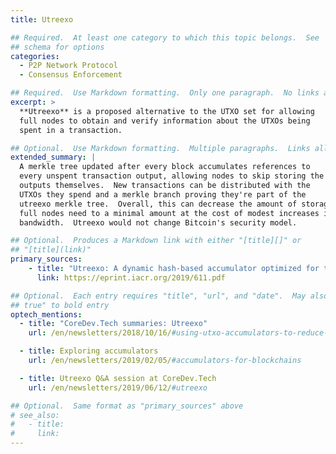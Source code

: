 ```yaml
---
title: Utreexo

## Required.  At least one category to which this topic belongs.  See
## schema for options
categories:
  - P2P Network Protocol
  - Consensus Enforcement

## Required.  Use Markdown formatting.  Only one paragraph.  No links allowed.
excerpt: >
  **Utreexo** is a proposed alternative to the UTXO set for allowing
  full nodes to obtain and verify information about the UTXOs being
  spent in a transaction.

## Optional.  Use Markdown formatting.  Multiple paragraphs.  Links allowed.
extended_summary: |
  A merkle tree updated after every block accumulates references to
  every unspent transaction output, allowing nodes to skip storing the
  outputs themselves.  New transactions can be distributed with the
  UTXOs they spend and a merkle branch proving they're part of the
  utreexo merkle tree.  Overall, this can decrease the amount of storage
  full nodes need to a minimal amount at the cost of modest increases in
  bandwidth.  Utreexo would not change Bitcoin's security model.

## Optional.  Produces a Markdown link with either "[title][]" or
## "[title](link)"
primary_sources:
    - title: "Utreexo: A dynamic hash-based accumulator optimized for the Bitcoin UTXO set"
      link: https://eprint.iacr.org/2019/611.pdf

## Optional.  Each entry requires "title", "url", and "date".  May also use "feature:
## true" to bold entry
optech_mentions:
  - title: "CoreDev.Tech summaries: Utreexo"
    url: /en/newsletters/2018/10/16/#using-utxo-accumulators-to-reduce-data-storage-requirements-utreexo

  - title: Exploring accumulators
    url: /en/newsletters/2019/02/05/#accumulators-for-blockchains

  - title: Utreexo Q&A session at CoreDev.Tech
    url: /en/newsletters/2019/06/12/#utreexo

## Optional.  Same format as "primary_sources" above
# see_also:
#   - title:
#     link:
---
```

